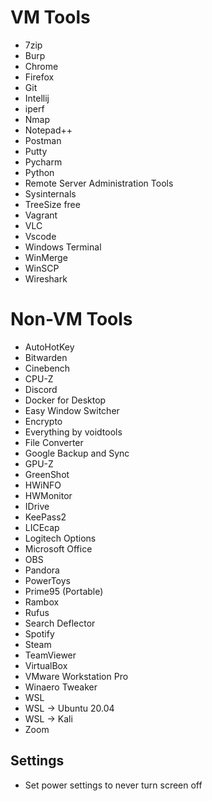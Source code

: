 # VM Tools
- 7zip
- Burp
- Chrome
- Firefox
- Git
- Intellij
- iperf
- Nmap
- Notepad++
- Postman
- Putty
- Pycharm
- Python
- Remote Server Administration Tools
- Sysinternals
- TreeSize free
- Vagrant
- VLC
- Vscode
- Windows Terminal
- WinMerge
- WinSCP
- Wireshark

# Non-VM Tools
- AutoHotKey
- Bitwarden
- Cinebench
- CPU-Z
- Discord
- Docker for Desktop
- Easy Window Switcher
- Encrypto
- Everything by voidtools
- File Converter
- Google Backup and Sync
- GPU-Z
- GreenShot
- HWiNFO
- HWMonitor
- IDrive
- KeePass2
- LICEcap
- Logitech Options
- Microsoft Office
- OBS
- Pandora
- PowerToys
- Prime95 (Portable)
- Rambox
- Rufus
- Search Deflector
- Spotify
- Steam
- TeamViewer
- VirtualBox
- VMware Workstation Pro
- Winaero Tweaker
- WSL
- WSL -> Ubuntu 20.04
- WSL -> Kali
- Zoom

## Settings
- Set power settings to never turn screen off
